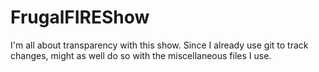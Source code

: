 # FrugalFIREShow
I'm all about transparency with this show. Since I already use git to track changes, might as well do so with the miscellaneous files I use. 
